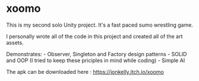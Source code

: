 # xoomo
This is my second solo Unity project. It's a fast paced sumo wrestling game. 

I personally wrote all of the code in this project and created all of the art assets.

Demonstrates:
	- Observer, Singleton and Factory design patterns
	- SOLID and OOP (I tried to keep these priciples in mind while coding)
	- Simple AI	

The apk can be downloaded here : https://jonkelly.itch.io/xoomo
